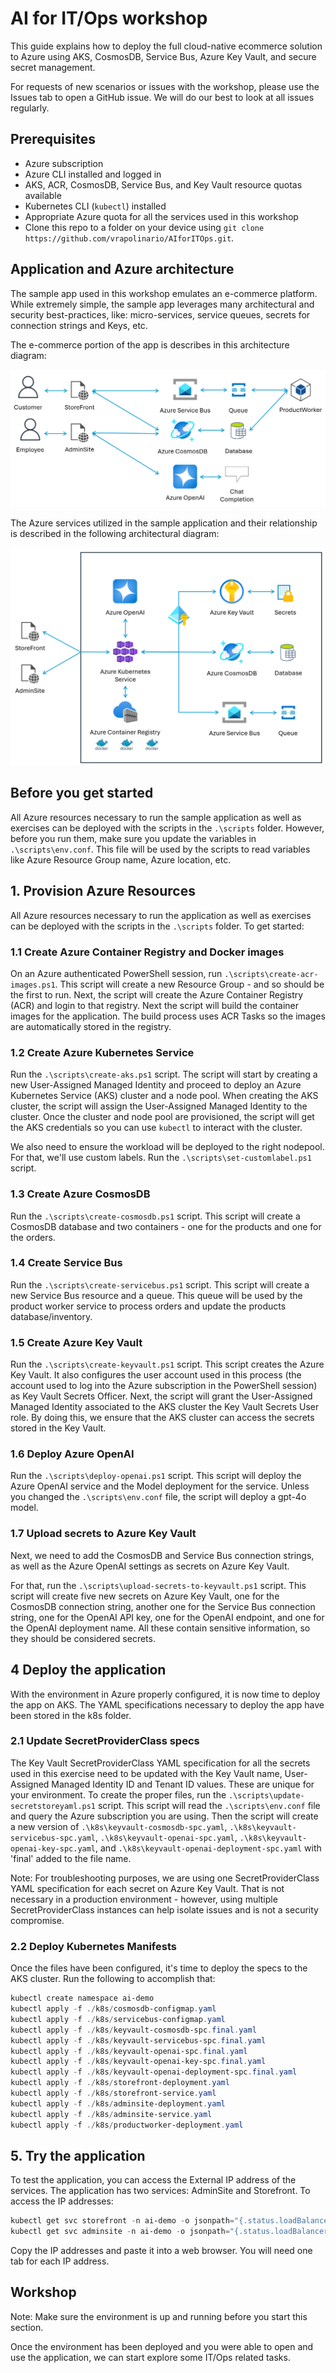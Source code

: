 # AI for IT/Ops workshop

This guide explains how to deploy the full cloud-native ecommerce solution to Azure using AKS, CosmosDB, Service Bus, Azure Key Vault, and secure secret management.

For requests of new scenarios or issues with the workshop, please use the Issues tab to open a GitHub issue. We will do our best to look at all issues regularly.

## Prerequisites

- Azure subscription
- Azure CLI installed and logged in
- AKS, ACR, CosmosDB, Service Bus, and Key Vault resource quotas available
- Kubernetes CLI (`kubectl`) installed
- Appropriate Azure quota for all the services used in this workshop
- Clone this repo to a folder on your device using `git clone https://github.com/vrapolinario/AIforITOps.git`.

## Application and Azure architecture

The sample app used in this workshop emulates an e-commerce platform. While extremely simple, the sample app leverages many architectural and security best-practices, like: micro-services, service queues, secrets for connection strings and Keys, etc.

The e-commerce portion of the app is describes in this architecture diagram:

![App Architecture](./images/AppArchitecture.png)

The Azure services utilized in the sample application and their relationship is described in the following architectural diagram:

![Azure Architecture](./images/AzureArchitecture.png)

## Before you get started

All Azure resources necessary to run the sample application as well as exercises can be deployed with the scripts in the `.\scripts` folder. However, before you run them, make sure you update the variables in `.\scripts\env.conf`. This file will be used by the scripts to read variables like Azure Resource Group name, Azure location, etc.

## 1. Provision Azure Resources

All Azure resources necessary to run the application as well as exercises can be deployed with the scripts in the `.\scripts` folder. To get started:

### 1.1 Create Azure Container Registry and Docker images

On an Azure authenticated PowerShell session, run `.\scripts\create-acr-images.ps1`. This script will create a new Resource Group - and so should be the first to run. Next, the script will create the Azure Container Registry (ACR) and login to that registry. Next the script will build the container images for the application. The build process uses ACR Tasks so the images are automatically stored in the registry.

### 1.2 Create Azure Kubernetes Service

Run the `.\scripts\create-aks.ps1` script. The script will start by creating a new User-Assigned Managed Identity and proceed to deploy an Azure Kubernetes Service (AKS) cluster and a node pool. When creating the AKS cluster, the script will assign the User-Assigned Managed Identity to  the cluster. Once the cluster and node pool are provisioned, the script will get the AKS credentials so you can use `kubectl` to interact with the cluster.

We also need to ensure the workload will be deployed to the right nodepool. For that, we'll use custom labels. Run the `.\scripts\set-customlabel.ps1` script.

### 1.3 Create Azure CosmosDB

Run the `.\scripts\create-cosmosdb.ps1` script. This script will create a CosmosDB database and two containers - one for the products and one for the orders.

### 1.4 Create Service Bus

Run the `.\scripts\create-servicebus.ps1` script. This script will create a new Service Bus resource and a queue. This queue will be used by the product worker service to process orders and update the products database/inventory.

### 1.5 Create Azure Key Vault

Run the `.\scripts\create-keyvault.ps1` script. This script creates the Azure Key Vault. It also configures the user account used in this process (the account used to log into the Azure subscription in the PowerShell session) as Key Vault Secrets Officer. Next, the script will grant the User-Assigned Managed Identity associated to the AKS cluster the Key Vault Secrets User role. By doing this, we ensure that the AKS cluster can access the secrets stored in the Key Vault.

### 1.6 Deploy Azure OpenAI

Run the `.\scripts\deploy-openai.ps1` script. This script will deploy the Azure OpenAI service and the Model deployment for the service. Unless you changed the `.\scripts\env.conf` file, the script will deploy a gpt-4o model.

### 1.7 Upload secrets to Azure Key Vault

Next, we need to add the CosmosDB and Service Bus connection strings, as well as the Azure OpenAI settings as secrets on Azure Key Vault.

For that, run the `.\scripts\upload-secrets-to-keyvault.ps1` script. This script will create five new secrets on Azure Key Vault, one for the CosmosDB connection string, another one for the Service Bus connection string, one for the OpenAI API key, one for the OpenAI endpoint, and one for the OpenAI deployment name. All these contain sensitive information, so they should be considered secrets.

## 4 Deploy the application

With the environment in Azure properly configured, it is now time to deploy the app on AKS. The YAML specifications necessary to deploy the app have been stored in the k8s folder.

### 2.1 Update SecretProviderClass specs

 The Key Vault SecretProviderClass YAML specification for all the secrets used in this exercise need to be updated with the Key Vault name, User-Assigned Managed Identity ID and Tenant ID values. These are unique for your environment. To create the proper files, run the `.\scripts\update-secretstoreyaml.ps1` script. This script will read the `.\scripts\env.conf` file and query the Azure subscription you are using. Then the script will create a new version of `.\k8s\keyvault-cosmosdb-spc.yaml`, `.\k8s\keyvault-servicebus-spc.yaml`, `.\k8s\keyvault-openai-spc.yaml`, `.\k8s\keyvault-openai-key-spc.yaml`, and `.\k8s\keyvault-openai-deployment-spc.yaml` with 'final' added to the file name.

 Note: For troubleshooting purposes, we are using one SecretProviderClass YAML specification for each secret on Azure Key Vault. That is not necessary in a production environment - however, using multiple SecretProviderClass instances can help isolate issues and is not a security compromise.

### 2.2 Deploy Kubernetes Manifests

Once the files have been configured, it's time to deploy the specs to the AKS cluster. Run the following to accomplish that:

```powershell
kubectl create namespace ai-demo
kubectl apply -f ./k8s/cosmosdb-configmap.yaml
kubectl apply -f ./k8s/servicebus-configmap.yaml
kubectl apply -f ./k8s/keyvault-cosmosdb-spc.final.yaml
kubectl apply -f ./k8s/keyvault-servicebus-spc.final.yaml
kubectl apply -f ./k8s/keyvault-openai-spc.final.yaml
kubectl apply -f ./k8s/keyvault-openai-key-spc.final.yaml
kubectl apply -f ./k8s/keyvault-openai-deployment-spc.final.yaml
kubectl apply -f ./k8s/storefront-deployment.yaml
kubectl apply -f ./k8s/storefront-service.yaml
kubectl apply -f ./k8s/adminsite-deployment.yaml
kubectl apply -f ./k8s/adminsite-service.yaml
kubectl apply -f ./k8s/productworker-deployment.yaml
```

## 5. Try the application

To test the application, you can access the External IP address of the services. The application has two services: AdminSite and Storefront. To access the IP addresses:

```powershell
kubectl get svc storefront -n ai-demo -o jsonpath="{.status.loadBalancer.ingress[0].ip}"
kubectl get svc adminsite -n ai-demo -o jsonpath="{.status.loadBalancer.ingress[0].ip}"
```

Copy the IP addresses and paste it into a web browser. You will need one tab for each IP address.

## Workshop

Note: Make sure the environment is up and running before you start this section.

Once the environment has been deployed and you were able to open and use the application, we can start explore some IT/Ops related tasks.
